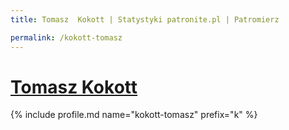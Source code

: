 ```yaml
---
title: Tomasz  Kokott | Statystyki patronite.pl | Patromierz

permalink: /kokott-tomasz
---
```


# [Tomasz  Kokott](https://patronite.pl/kokott-tomasz)

{% include profile.md name="kokott-tomasz" prefix="k" %}
